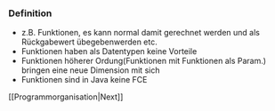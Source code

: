 ### Definition
- z.B. Funktionen, es kann normal damit gerechnet werden und als Rückgabewert übegebenwerden etc.
- Funktionen haben als Datentypen keine Vorteile
- Funktionen höherer Ordung(Funktionen mit Funktionen als Param.) bringen eine neue Dimension mit sich  
- Funktionen sind in Java keine FCE

[[Programmorganisation|Next]] 